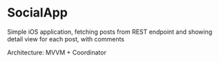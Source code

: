 # SocialApp 

Simple iOS application, fetching posts from REST endpoint and showing detail view for each post, with comments

Architecture: MVVM  + Coordinator
